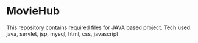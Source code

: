 # MovieHub
This repository contains required files for JAVA based project. Tech used: java, servlet, jsp, mysql, html, css, javascript
